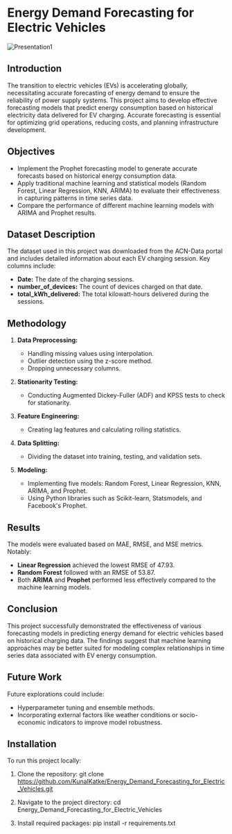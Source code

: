 # Energy Demand Forecasting for Electric Vehicles
![Presentation1](https://github.com/user-attachments/assets/8602c9ef-40fa-436a-a27e-2a4427935986)

## Introduction
The transition to electric vehicles (EVs) is accelerating globally, necessitating accurate forecasting of energy demand to ensure the reliability of power supply systems. This project aims to develop effective forecasting models that predict energy consumption based on historical electricity data delivered for EV charging. Accurate forecasting is essential for optimizing grid operations, reducing costs, and planning infrastructure development.

## Objectives
- Implement the Prophet forecasting model to generate accurate forecasts based on historical energy consumption data.
- Apply traditional machine learning and statistical models (Random Forest, Linear Regression, KNN, ARIMA) to evaluate their effectiveness in capturing patterns in time series data.
- Compare the performance of different machine learning models with ARIMA and Prophet results.

## Dataset Description
The dataset used in this project was downloaded from the ACN-Data portal and includes detailed information about each EV charging session. Key columns include:
- **Date:** The date of the charging sessions.
- **number_of_devices:** The count of devices charged on that date.
- **total_kWh_delivered:** The total kilowatt-hours delivered during the sessions.

## Methodology
1. **Data Preprocessing:**
   - Handling missing values using interpolation.
   - Outlier detection using the z-score method.
   - Dropping unnecessary columns.

2. **Stationarity Testing:**
   - Conducting Augmented Dickey-Fuller (ADF) and KPSS tests to check for stationarity.

3. **Feature Engineering:**
   - Creating lag features and calculating rolling statistics.

4. **Data Splitting:**
   - Dividing the dataset into training, testing, and validation sets.

5. **Modeling:**
   - Implementing five models: Random Forest, Linear Regression, KNN, ARIMA, and Prophet.
   - Using Python libraries such as Scikit-learn, Statsmodels, and Facebook's Prophet.

## Results
The models were evaluated based on MAE, RMSE, and MSE metrics. Notably:
- **Linear Regression** achieved the lowest RMSE of 47.93.
- **Random Forest** followed with an RMSE of 53.87.
- Both **ARIMA** and **Prophet** performed less effectively compared to the machine learning models.

## Conclusion
This project successfully demonstrated the effectiveness of various forecasting models in predicting energy demand for electric vehicles based on historical charging data. The findings suggest that machine learning approaches may be better suited for modeling complex relationships in time series data associated with EV energy consumption.

## Future Work
Future explorations could include:
- Hyperparameter tuning and ensemble methods.
- Incorporating external factors like weather conditions or socio-economic indicators to improve model robustness.

## Installation
To run this project locally:
1. Clone the repository:
git clone https://github.com/KunalKatke/Energy_Demand_Forecasting_for_Electric_Vehicles.git

2. Navigate to the project directory:
cd Energy_Demand_Forecasting_for_Electric_Vehicles

3. Install required packages:
pip install -r requirements.txt

